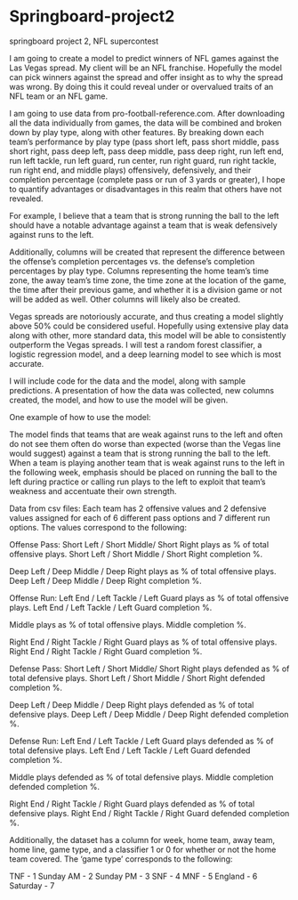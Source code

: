 # Springboard-project2
springboard project 2, NFL supercontest

I am going to create a model to predict winners of NFL games against the Las Vegas spread. My client will be an NFL franchise. Hopefully the model can pick winners against the spread and offer insight as to why the spread was wrong. By doing this it could reveal under or overvalued traits of an NFL team or an NFL game. 

I am going to use data from pro-football-reference.com. After downloading all the data individually from games, the data will be combined and broken down by play type, along with other features. By breaking down each team’s performance by play type (pass short left, pass short middle, pass short right, pass deep left, pass deep middle, pass deep right, run left end, run left tackle, run left guard, run center, run right guard, run right tackle, run right end, and middle plays) offensively, defensively, and their completion percentage (complete pass or run of 3 yards or greater), I hope to quantify advantages or disadvantages in this realm that others have not revealed. 

For example, I believe that a team that is strong running the ball to the left should have a notable advantage against a team that is weak defensively against runs to the left. 

Additionally, columns will be created that represent the difference between the offense’s completion percentages vs. the defense’s completion percentages by play type. Columns representing the home team’s time zone, the away team’s time zone, the time zone at the location of the game, the time after their previous game, and whether it is a division game or not will be added as well. Other columns will likely also be created. 

Vegas spreads are notoriously accurate, and thus creating a model slightly above 50% could be considered useful. Hopefully using extensive play data along with other, more standard data, this model will be able to consistently outperform the Vegas spreads. I will test a random forest classifier, a logistic regression model, and a deep learning model to see which is most accurate. 

I will include code for the data and the model, along with sample predictions. A presentation of how the data was collected, new columns created, the model, and how to use the model will be given. 

One example of how to use the model: 

The model finds that teams that are weak against runs to the left and often do not see them often do worse than expected (worse than the Vegas line would suggest) against a team that is strong running the ball to the left. When a team is playing another team that is weak against runs to the left in the following week, emphasis should be placed on running the ball to the left during practice or calling run plays to the left to exploit that team’s weakness and accentuate their own strength. 




Data from csv files: 
Each team has 2 offensive values and 2 defensive values assigned for each of 6 different pass options and 7 different run options. The values correspond to the following:

Offense Pass:
Short Left / Short Middle/ Short Right plays as % of total offensive plays.
Short Left / Short Middle / Short Right completion %. 

Deep Left / Deep Middle / Deep Right plays as % of total offensive plays.
Deep Left / Deep Middle / Deep Right completion %. 

Offense Run:
Left End / Left Tackle / Left Guard plays as % of total offensive plays. 
Left End / Left Tackle / Left Guard completion %. 

Middle plays as % of total offensive plays. 
Middle completion %. 

Right End / Right Tackle / Right Guard plays as % of total offensive plays. 
Right End / Right Tackle / Right Guard completion %. 

Defense Pass:
Short Left / Short Middle/ Short Right plays defended as % of total defensive plays.
Short Left / Short Middle / Short Right defended completion %. 

Deep Left / Deep Middle / Deep Right plays defended as % of total defensive plays.
Deep Left / Deep Middle / Deep Right defended completion %. 

Defense Run:
Left End / Left Tackle / Left Guard plays defended as % of total defensive plays. 
Left End / Left Tackle / Left Guard defended completion %. 

Middle plays defended as % of total defensive plays. 
Middle completion defended completion %. 

Right End / Right Tackle / Right Guard plays defended as % of total defensive plays. 
Right End / Right Tackle / Right Guard defended completion %. 

Additionally, the dataset has a column for week, home team, away team, home line, game type, and a classifier 1 or 0 for whether or not the home team covered. The ‘game type’ corresponds to the following:

TNF - 1
Sunday AM - 2
Sunday PM - 3
SNF - 4
MNF - 5
England - 6
Saturday - 7
